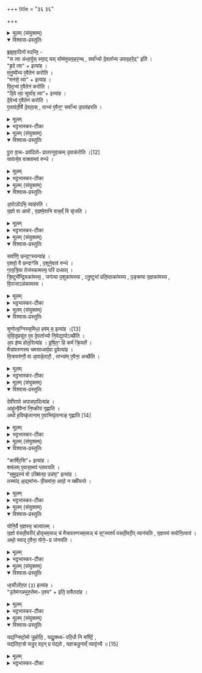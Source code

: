 +++
title = "३६ ३६"

+++
<div class="js_include" url="/vedAH_yajuH/taittirIyam/sArasvata-vibhAgaH/saMhitA/sarva-prastutiH/6/4/03"  newLevelForH1="1" includeTitle="true">


<details><summary>मूलम् (संयुक्तम्)</summary>

ब्र॒ह्म॒वा॒दिनो॑ वदन्ति॒ स त्वा अ॑ध्व॒र्युस्स्या॒द्यस्सोम॑मुपाव॒हर॒न्थ्सर्वा᳚भ्यो दे॒वता᳚भ्य उपाव॒हरे॒दिति॑ हृ॒दे त्वेत्या॑ह मनु॒ष्ये᳚भ्य ए॒वैतेन॑ करोति॒ मन॑से॒ त्वेत्या॑ह पि॒तृभ्य॑ ए॒वैतेन॑ करोति दि॒वे त्वा॒ सूर्या॑य॒ त्वेत्या॑ह दे॒वेभ्य॑ ए॒वैतेन॑ करोत्ये॒ताव॑ती॒र्वै दे॒वता॒स्ताभ्य॑ ए॒वैन॒ꣳ॒ सर्वा᳚भ्य उ॒पाव॑हरति
</details>

<details open><summary>विश्वास-प्रस्तुतिः</summary>

ब्र॒ह्म॒वा॒दिनो॑ वदन्ति॒ -  
"स त्वा अ॑ध्व॒र्युस् स्या॒द् यस् सोम॑मुपाव॒हर॒न्थ् ,
सर्वा᳚भ्यो दे॒वता᳚भ्य उपाव॒हरे॒द्" इति॑ ।    
"हृ॒दे त्वा" + इत्या॑ह ।  
म॒नु॒ष्ये᳚भ्य ए॒वैतेन॑ करोति ।  
"मन॑से॒ त्वा" + इत्या॑ह ।  
पि॒तृभ्य॑ ए॒वैतेन॑ करोति ।  
"दि॒वे त्वा॒ सूर्या॑य॒ त्वा"+ इत्या॑ह ।  
दे॒वेभ्य॑ ए॒वैतेन॑ करोति ।  
ए॒ताव॑ती॒र्वै दे॒वता॒स् , ताभ्य॑ ए॒वैन॒ꣳ॒ सर्वा᳚भ्य उ॒पाव॑हरति ।  
</details>

<details><summary>मूलम्</summary>

ब्र॒ह्म॒वा॒दिनो॑ वदन्ति॒ -  
"स त्वा अ॑ध्व॒र्युस् स्या॒द् यस् सोम॑मुपाव॒हर॒न्थ् ,
सर्वा᳚भ्यो दे॒वता᳚भ्य उपाव॒हरे॒द्" इति॑ ।    
"हृ॒दे त्वा" + इत्या॑ह ।  
म॒नु॒ष्ये᳚भ्य ए॒वैतेन॑ करोति ।  
"मन॑से॒ त्वा" + इत्या॑ह ।  
पि॒तृभ्य॑ ए॒वैतेन॑ करोति ।  
"दि॒वे त्वा॒ सूर्या॑य॒ त्वा"+ इत्या॑ह ।  
दे॒वेभ्य॑ ए॒वैतेन॑ करोति ।  
ए॒ताव॑ती॒र्वै दे॒वता॒स् , ताभ्य॑ ए॒वैन॒ꣳ॒ सर्वा᳚भ्य उ॒पाव॑हरति ।  
</details>

<details><summary>भट्टभास्कर-टीका</summary>

1ब्रह्मवादिन इत्यादि ॥ स एवाध्वर्युर्भवितुमर्हति । तोरन्त्यलोपश्छान्दसः । यः सोमं हविर्धानादुपावहरन् अवतारयन् सर्वाम्यो देवताभ्यः सर्वदेवतार्थं उपावहरेत् उपावहरणं जानातीति । मनुष्येभ्य इत्यादि । हृदयमात्रवन्तो मनुष्या विशिष्टं मननं मनः तद्वन्तः पितरः द्युलोकवासिनो देवाः सूर्यमण्डलवर्तिनश्च । एतावत्य एव देवता भवन्ति, तस्मादनेन मन्त्रेणोपावहरणं सर्वदेवतार्थमिति ॥
</details>

<details><summary>मूलम् (संयुक्तम्)</summary>

पु॒रा वा॒चः [12]  
प्रव॑दितोᳶ प्रातरनुवा॒कमु॒पाक॑रोति॒ याव॑त्ये॒व वाक्तामव॑ रुन्द्धे॒
</details>

<details open><summary>विश्वास-प्रस्तुतिः</summary>

पु॒रा वा॒चᳶ प्रव॑दितोᳶ प्रातरनुवा॒कम् उ॒पाक॑रोति ।[12]  
याव॑त्ये॒व वाक्तामव॑ रुन्धे ।
</details>

<details><summary>मूलम्</summary>

पु॒रा वा॒चᳶ प्रव॑दितोᳶ प्रातरनुवा॒कम् उ॒पाक॑रोति ।[12]  
याव॑त्ये॒व वाक्तामव॑ रुन्धे ।
</details>

<details><summary>भट्टभास्कर-टीका</summary>

2पुरा वाच इत्यादि ॥ पक्ष्यादीनां वाग्वदनारम्भात्प्राक् प्रातरनुवाकमुपाकरोति 'प्रातर्यावभ्यः' इत्यादिकं संप्रैषमाह । यावती काचित्सर्वस्य वाक्, तां अप्रोदितां प्रथममन्यैरनुक्तामेव स्वयमवरुन्धे ॥
</details>

<details><summary>मूलम् (संयुक्तम्)</summary>

ऽपोऽग्रे॑ऽभि॒ व्याह॑रति य॒ज्ञो वा आपो॑ य॒ज्ञमे॒वाभि वाच॒व्ँवि सृ॑जति॒
</details>

<details open><summary>विश्वास-प्रस्तुतिः</summary>

अ॒पोऽग्रे॑ऽभि॒ व्याह॑रति ।  
य॒ज्ञो वा आपो॑ , य॒ज्ञमे॒वाभि वाच॒व्ँ वि सृ॑जति ।  
</details>

<details><summary>मूलम्</summary>

अ॒पोऽग्रे॑ऽभि॒ व्याह॑रति ।  
य॒ज्ञो वा आपो॑ , य॒ज्ञमे॒वाभि वाच॒व्ँ वि सृ॑जति ।  
</details>

<details><summary>भट्टभास्कर-टीका</summary>

3अपोग्रे इति ॥ आरम्भे अपोभिव्याहरति आपो देवीरिति । तेन यज्ञान्विता अपोभिलक्ष्य वाचं विसृजति वाग्विसृष्टा भवति ॥
</details>

<details><summary>मूलम् (संयुक्तम्)</summary>

सर्वा॑णि॒ छन्दा॒ꣳ॒स्यन्वा॑ह प॒शवो॒ वै छन्दाꣳ॑सि प॒शूने॒वाव॑ रुन्द्धे गायत्रि॒या तेज॑स्कामस्य॒ परि॑ दध्यात्त्रि॒ष्टुभे᳚न्द्रि॒यका॑मस्य॒ जग॑त्या प॒शुका॑मस्याऽनु॒ष्टुभा᳚ प्रति॒ष्ठाका॑मस्य प॒ङ्क्त्या य॒ज्ञका॑मस्य वि॒राजाऽन्न॑कामस्य
</details>

<details open><summary>विश्वास-प्रस्तुतिः</summary>

सर्वा॑णि॒ छन्दा॒ꣳ॒स्यन्वा॑ह ।  
प॒शवो॒ वै छन्दाꣳ॑सि , प॒शूने॒वाव॑ रुन्धे ।  
गा॒य॒त्रि॒या तेज॑स्कामस्य॒ परि॑ दध्यात् ।  
त्रि॒ष्टुभे᳚न्द्रि॒यका॑मस्य॒ , जग॑त्या प॒शुका॑मस्या , ऽनु॒ष्टुभा᳚ प्रति॒ष्ठाका॑मस्य , प॒ङ्क्त्या य॒ज्ञका॑मस्य , वि॒राजाऽन्न॑कामस्य ।  
</details>

<details><summary>मूलम्</summary>

सर्वा॑णि॒ छन्दा॒ꣳ॒स्यन्वा॑ह ।  
प॒शवो॒ वै छन्दाꣳ॑सि , प॒शूने॒वाव॑ रुन्धे ।  
गा॒य॒त्रि॒या तेज॑स्कामस्य॒ परि॑ दध्यात् ।  
त्रि॒ष्टुभे᳚न्द्रि॒यका॑मस्य॒ , जग॑त्या प॒शुका॑मस्या , ऽनु॒ष्टुभा᳚ प्रति॒ष्ठाका॑मस्य , प॒ङ्क्त्या य॒ज्ञका॑मस्य , वि॒राजाऽन्न॑कामस्य ।  
</details>

<details><summary>भट्टभास्कर-टीका</summary>

4सर्वाणीत्यादि ॥ प्रातरनुवाके प्रेषणानन्तरं ब्रूयात् । परिदध्यात् समापयेत् । गतमन्यत् ॥
</details>

<details><summary>मूलम् (संयुक्तम्)</summary>

शृ॒णोत्व॒ग्निस्स॒मिधा॒ हव᳚म् [13]  
म॒ इत्या॑ह सवि॒तृप्र॑सूत ए॒व दे॒वता᳚भ्यो नि॒वेद्या॒पोऽच्छै᳚त्य॒प इ॑ष्य होत॒रित्या॑हेषि॒तꣳ हि कर्म॑ क्रि॒यते॒ मैत्रा॑वरुणस्य चमसाध्वर्य॒वा द्र॒वेत्या॑ह मि॒त्रावरु॑णौ॒ वा अ॒पान्ने॒तारौ॒ ताभ्या॑मे॒वैना॒ अच्छै॑ति॒
</details>

<details open><summary>विश्वास-प्रस्तुतिः</summary>

शृ॒णोत्व॒ग्निस्स॒मिधा॒ हव॑म्  म॒ इत्या॑ह ।[13]  
स॒वि॒तृप्रसू॑त ए॒व दे॒वता᳚भ्यो नि॒वेद्या॒पोऽच्छै॑ति ।  
अ॒प इ॑ष्य होत॒रित्या॑ह ।
इ॒षि॒त॒ꣳ हि कर्म॑ क्रि॒यते᳚ ।  
मैत्रा॑वरुणस्य चमसाध्वर्य॒वा द्र॒वेत्या॑ह ।  
मि॒त्रावरु॑णौ॒ वा अ॒पान्ने॒तारौ॒ , ताभ्या॑म् ए॒वैना॒ अच्छै॑ति ।
</details>

<details><summary>मूलम्</summary>

शृ॒णोत्व॒ग्निस्स॒मिधा॒ हव॑म्  म॒ इत्या॑ह ।[13]  
स॒वि॒तृप्रसू॑त ए॒व दे॒वता᳚भ्यो नि॒वेद्या॒पोऽच्छै॑ति ।  
अ॒प इ॑ष्य होत॒रित्या॑ह ।
इ॒षि॒त॒ꣳ हि कर्म॑ क्रि॒यते᳚ ।  
मैत्रा॑वरुणस्य चमसाध्वर्य॒वा द्र॒वेत्या॑ह ।  
मि॒त्रावरु॑णौ॒ वा अ॒पान्ने॒तारौ॒ , ताभ्या॑म् ए॒वैना॒ अच्छै॑ति ।
</details>

<details><summary>भट्टभास्कर-टीका</summary>

5यत्राभिजानात्यभूदुषारुशत्पशुरिति तत्प्रचरण्या जुहोति - शृणोत्वग्निरिति ॥ सवितृप्रसूत इति । सवित्राऽनुज्ञात एव देवताभ्यो निवेद्य विज्ञाप्य अपोच्छैति अपोभिप्राप्तुं गच्छति । एकधनादिलक्षणाः अप इष्य होतरित्यादिस्संप्रैषः । इषितमित्यादि । हे होतः अपः कर्म अपामानयनलक्षणं इष्य इच्छेति यस्मादाह तस्मादिषितं हि कर्म क्रियते । मैत्रावरुणस्येत्यादि । मित्रावरुणयोः अपां वृष्टेः नेतृत्वात् एवमुच्यते । ताभ्यां सह अपोच्छैति ॥
</details>

<details><summary>मूलम् (संयुक्तम्)</summary>

देवी॑रापो अपान्नपा॒दित्या॒हाहु॑त्यै॒वैना॑ नि॒ष्क्रीय॑ गृह्णा॒त्यथो॑ ह॒विष्कृ॑तानामे॒वाभिघृ॑तानाङ्गृह्णाति [14]  
</details>

<details open><summary>विश्वास-प्रस्तुतिः</summary>

देवी॑रापो अपान्नपा॒दित्या॑ह ।  
आहु॑त्यै॒वैना॑ नि॒ष्क्रीय॑ गृह्णाति  ।  
अथो॑ ह॒विष्कृ॑तानाम् ए॒वाभिघृ॑तानाङ् गृह्णाति [14]  
</details>

<details><summary>मूलम्</summary>

देवी॑रापो अपान्नपा॒दित्या॑ह ।  
आहु॑त्यै॒वैना॑ नि॒ष्क्रीय॑ गृह्णाति  ।  
अथो॑ ह॒विष्कृ॑तानाम् ए॒वाभिघृ॑तानाङ् गृह्णाति [14]  
</details>

<details><summary>भट्टभास्कर-टीका</summary>

6देवीराप इत्यप्सु तृणमन्तर्धाय जुहोति आहुतिप्रदानेन एना अपो निष्क्रीय आत्मसात्कृत्य गृह्णाति । अथो हविष्कृतानां हविष्ट्वमापादितानां अभिघारणस्थानीयोयं होम इत्यर्थः । हविष्ट्वापादनेन संस्कृता हविष्कृता । 'तृतीया कर्मणि' इति पूर्वपदप्रकृतिस्वरत्वम् ॥
</details>

<details><summary>मूलम् (संयुक्तम्)</summary>

कार्षि॑र॒सीत्या॑ह॒ शम॑लमे॒वासा॒मप॑ प्लावयति समु॒द्रस्य॒ वोऽख्षि॑त्या॒ उन्न॑य॒ इत्या॑ह॒ तस्मा॑द॒द्यमा॑नाᳶ पी॒यमा॑ना॒ आपो॒ न ख्षी॑यन्ते॒
</details>

<details open><summary>विश्वास-प्रस्तुतिः</summary>

"कार्षि॑र॒सि"+ इत्या॑ह ।  
शम॑लम् ए॒वासा॒मप॑ प्लावयति ।  
"स॒मु॒द्रस्य॑ वो ऽख्षि॑त्या॒ उन्न॑य॒" इत्या॑ह ।  
तस्मा॑द् अ॒द्यमा॑नाᳶ पी॒यमा॑ना॒ आपो॒ न ख्षी॑यन्ते ।  
</details>

<details><summary>मूलम्</summary>

"कार्षि॑र॒सि"+ इत्या॑ह ।  
शम॑लम् ए॒वासा॒मप॑ प्लावयति ।  
"स॒मु॒द्रस्य॑ वो ऽख्षि॑त्या॒ उन्न॑य॒" इत्या॑ह ।  
तस्मा॑द् अ॒द्यमा॑नाᳶ पी॒यमा॑ना॒ आपो॒ न ख्षी॑यन्ते ।  
</details>

<details><summary>भट्टभास्कर-टीका</summary>

7कार्षिरसीति दर्भैराहुतिमपप्लावयति ॥ शमलं मलांशमपप्लावयति अपनयति । 'समुद्रस्य वोक्षित्या उन्नये' इति अभिहुतानां मैत्रावरुणचमसेन गृह्णाति । तस्मादद्यमाना इत्यादि । क्षुन्निवृत्त्यर्थमद्यमानाः पिपासानिवृत्त्यर्थं पीयमानाः ॥
</details>

<details><summary>मूलम् (संयुक्तम्)</summary>

योनि॒र्वै य॒ज्ञस्य॒ चात्वा॑लय्ँय॒ज्ञो व॑सती॒वरीर्॑होतृचम॒सञ्च॑ मैत्रावरुणचम॒सञ्च॑ स॒ꣳ॒स्पर्श्य॑ वसती॒वरी॒र्व्यान॑यति य॒ज्ञस्य॑ सयोनि॒त्वायाथो॒ स्वादे॒वैना॒ योने॒ᳶ प्र ज॑नय॒त्य्
</details>

<details open><summary>विश्वास-प्रस्तुतिः</summary>

योनि॒र्वै य॒ज्ञस्य॒ चात्वा॑लम् ।  
य॒ज्ञो व॑सती॒वरीर्॑ होतृचम॒सञ् च॑ मैत्रावरुणचम॒सञ् च॑ स॒ꣳ॒स्पर्श्य॑ वसती॒वरी॒र् व्यान॑यति , य॒ज्ञस्य॑ सयोनि॒त्वाय॑ ।  
अथो॒ स्वाद् ए॒वैना॒ योने॒ᳶ प्र ज॑नयति ।  
</details>

<details><summary>मूलम्</summary>

योनि॒र्वै य॒ज्ञस्य॒ चात्वा॑लम् ।  
य॒ज्ञो व॑सती॒वरीर्॑ होतृचम॒सञ् च॑ मैत्रावरुणचम॒सञ् च॑ स॒ꣳ॒स्पर्श्य॑ वसती॒वरी॒र् व्यान॑यति , य॒ज्ञस्य॑ सयोनि॒त्वाय॑ ।  
अथो॒ स्वाद् ए॒वैना॒ योने॒ᳶ प्र ज॑नयति ।  
</details>

<details><summary>भट्टभास्कर-टीका</summary>

8योनिर्वा इत्यादि ॥ ततः पुरषिमादाय धिष्ण्योपवपनात् योनित्यम् । प्रसाधनसाधनत्वाद्यज्ञोहि स्वयं वसतीवर्यः । उपरि चात्वाले चमसौ परस्परं संस्पर्शयित्वा तत्र वसतविरीर्व्यानयति परस्परमानयति यज्ञस्य सयोनित्वाय स्वयोनावेव यज्ञस्स्थापितो यथा स्यात् । अपि च स्वादेव योनेः एता यज्ञात्मिकाः प्रजनयति उत्पादयति ॥
</details>

<details><summary>मूलम् (संयुक्तम्)</summary>

ध्व॒र्योऽवे॑र॒पा (३) इत्या॑हो॒तेम॑नन्नमुरु॒तेमाᳶ प॒श्येति॒ वावैतदा॑ह॒
</details>

<details open><summary>विश्वास-प्रस्तुतिः</summary>

ध्व॒र्योऽवे॑र॒पा (३) इत्या॑ह ।  
"उ॒तेम॑नन्नमुरु॒तेमाᳶ प॒श्य" + इति॒ वावैतदा॑ह ।  
</details>

<details><summary>मूलम्</summary>

ध्व॒र्योऽवे॑र॒पा (३) इत्या॑ह ।  
"उ॒तेम॑नन्नमुरु॒तेमाᳶ प॒श्य" + इति॒ वावैतदा॑ह ।  
</details>

<details><summary>भट्टभास्कर-टीका</summary>

9अध्वर्योवेरपा इति हातोऽध्वर्युं पृच्छति ॥ हे अध्वर्यो किमपः अवेः लब्धवानसि । विदॢ लाभे, लुङि सिज्लुकि 'दश्च' इति रुत्वम् । प्रश्ने वाक्यस्य टेः प्लुतः । अत यत्प्रतिवचनं 'उतेमनन्नमुः' इति तस्याभिप्रायमाह - उतेमा इत्यादि । अत्र लाभप्रश्ने लब्धवानस्म्यहमिति प्रतिवक्तव्ये उतेमनन्नमुरिति यदुक्तं तस्यायमभिप्रायः - तथा हि न केवलमिमा लब्धवानस्म्यहं उत अपि तु अनन्नमुः इमाः अत्यर्थं मामुपसं प्राप्ताः दर्शयितुमपि शक्यन्ते । द्रष्टुमशक्यमपि हि आत्मसात्कृतलब्धमुच्यते । इमास्त्वापो न तथा, उपनता एवेमाः; तत्किमुच्यते लब्धवानस्मीति; अपित्विमाः पश्येति एतदर्थरूपमाहायं मन्त्र इति ॥
</details>

<details><summary>मूलम् (संयुक्तम्)</summary>

यद्य॑ग्निष्टो॒मो जु॒होति॒ यद्यु॒क्थ्यᳶ॑ परि॒धौ नि मा᳚र्ष्टि॒ यद्य॑तिरा॒त्रो यजु॒र्वद॒न्प्र प॑द्यते यज्ञक्रतू॒नाव्ँव्यावृ॑त्त्यै ॥ [15]  
</details>

<details open><summary>विश्वास-प्रस्तुतिः</summary>

यद्य॑ग्निष्टो॒मो जु॒होति॒ , यद्यु॒क्थ्यᳶ॑ परि॒धौ नि मा᳚र्ष्टि॒ ,   
यद्य॑तिरा॒त्रो यजु॒र् वद॒न् प्र प॑द्यते , यज्ञक्रतू॒नाव्ँ व्यावृ॑त्त्यै ॥ [15]  
</details>

<details><summary>मूलम्</summary>

यद्य॑ग्निष्टो॒मो जु॒होति॒ , यद्यु॒क्थ्यᳶ॑ परि॒धौ नि मा᳚र्ष्टि॒ ,   
यद्य॑तिरा॒त्रो यजु॒र् वद॒न् प्र प॑द्यते , यज्ञक्रतू॒नाव्ँ व्यावृ॑त्त्यै ॥ [15]  
</details>

<details><summary>भट्टभास्कर-टीका</summary>

10प्रचरणीयशेषात्क्रतुकरणं जुहोति - 'यमग्रे पृत्सु मर्त्यम्' इति ॥ यद्ययमग्निष्टोमः, अथवा यद्युक्थ्यः परिधौ निर्माष्ट्यनेन मन्त्रेण । अथ यद्यतिरात्रः एतं मन्त्रं वदन् प्रपद्यते हविर्धानम् । यज्ञक्रतवः यूपवन्तो यागाः । तेषां व्यावृत्त्यै विभागार्थमेवं कुर्यादिति ॥

इति षष्ठे चतुर्थे तृतीयोनुवाकः ॥  
</details>

</div>